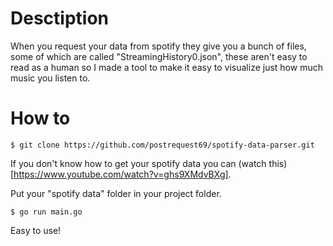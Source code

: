 # Desctiption

When you request your data from spotify they give you a bunch of files, some of which are called "StreamingHistory0.json", these aren't easy to read as a human so I made a tool to make it easy to visualize just how much music you listen to.

# How to

```
$ git clone https://github.com/postrequest69/spotify-data-parser.git
```

If you don't know how to get your spotify data you can (watch this)[https://www.youtube.com/watch?v=ghs9XMdvBXg]. 

Put your "spotify data" folder in your project folder.

```
$ go run main.go
```

Easy to use!
